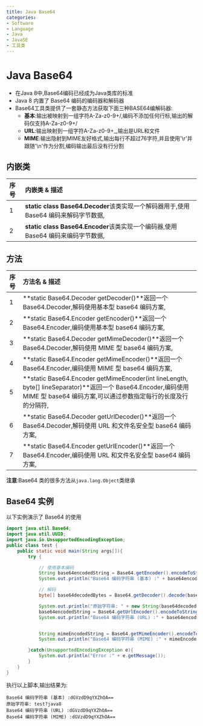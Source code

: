 ```yaml
---
title: Java Base64
categories:
- Software
- Language
- Java
- JavaSE
- 工具类
---
```

# Java Base64

- 在Java 8中,Base64编码已经成为Java类库的标准
- Java 8 内置了 Base64 编码的编码器和解码器
- Base64工具类提供了一套静态方法获取下面三种BASE64编解码器:
    - **基本**:输出被映射到一组字符A-Za-z0-9+/,编码不添加任何行标,输出的解码仅支持A-Za-z0-9+/
    - **URL**:输出映射到一组字符A-Za-z0-9+_,输出是URL和文件
    - **MIME**:输出隐射到MIME友好格式,输出每行不超过76字符,并且使用'\r'并跟随'\n'作为分割,编码输出最后没有行分割

## 内嵌类

| 序号 | 内嵌类 & 描述                                                |
| :--- | :----------------------------------------------------------- |
| 1    | **static class Base64.Decoder**该类实现一个解码器用于,使用 Base64 编码来解码字节数据,|
| 2    | **static class Base64.Encoder**该类实现一个编码器,使用 Base64 编码来编码字节数据,|

## 方法

| 序号 | 方法名 & 描述                                                |
| :--- | :----------------------------------------------------------- |
| 1    | **static Base64.Decoder getDecoder()**返回一个 Base64.Decoder,解码使用基本型 base64 编码方案,|
| 2    | **static Base64.Encoder getEncoder()**返回一个 Base64.Encoder,编码使用基本型 base64 编码方案,|
| 3    | **static Base64.Decoder getMimeDecoder()**返回一个 Base64.Decoder,解码使用 MIME 型 base64 编码方案,|
| 4    | **static Base64.Encoder getMimeEncoder()**返回一个 Base64.Encoder,编码使用 MIME 型 base64 编码方案,|
| 5    | **static Base64.Encoder getMimeEncoder(int lineLength, byte[] lineSeparator)**返回一个 Base64.Encoder,编码使用 MIME 型 base64 编码方案,可以通过参数指定每行的长度及行的分隔符,|
| 6    | **static Base64.Decoder getUrlDecoder()**返回一个 Base64.Decoder,解码使用 URL 和文件名安全型 base64 编码方案,|
| 7    | **static Base64.Encoder getUrlEncoder()**返回一个 Base64.Encoder,编码使用 URL 和文件名安全型 base64 编码方案,|

**注意**:Base64 类的很多方法从`java.lang.Object`类继承

## Base64 实例

以下实例演示了 Base64 的使用

```java
import java.util.Base64;
import java.util.UUID;
import java.io.UnsupportedEncodingException;
public class test {
    public static void main(String args[]){
        try {

            // 使用基本编码
            String base64encodedString = Base64.getEncoder().encodeToString("test?java8".getBytes("utf-8"));
            System.out.println("Base64 编码字符串 (基本) :" + base64encodedString);

            // 解码
            byte[] base64decodedBytes = Base64.getDecoder().decode(base64encodedString);

            System.out.println("原始字符串: " + new String(base64decodedBytes, "utf-8"));
            base64encodedString = Base64.getUrlEncoder().encodeToString("test?java8".getBytes("utf-8"));
            System.out.println("Base64 编码字符串 (URL) :" + base64encodedString);


            String mimeEncodedString = Base64.getMimeEncoder().encodeToString("test?java8".getBytes("utf-8"));
            System.out.println("Base64 编码字符串 (MIME) :" + mimeEncodedString);

        }catch(UnsupportedEncodingException e){
            System.out.println("Error :" + e.getMessage());
        }
    }
}
```

执行以上脚本,输出结果为:

```
Base64 编码字符串 (基本) :dGVzdD9qYXZhOA==
原始字符串: test?java8
Base64 编码字符串 (URL) :dGVzdD9qYXZhOA==
Base64 编码字符串 (MIME) :dGVzdD9qYXZhOA==
```